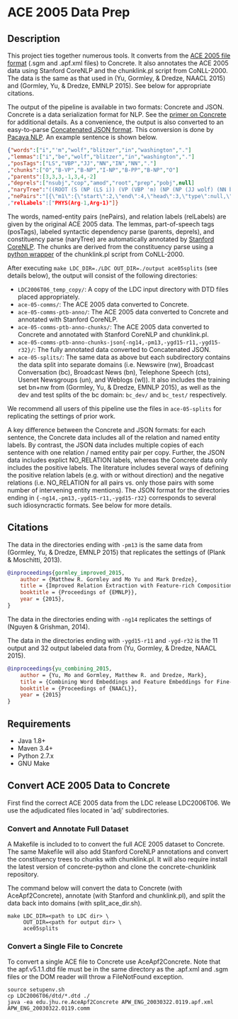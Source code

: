 # ACE 2005 Data Prep

## Description

This project ties together numerous tools. It converts from the [ACE
2005 file format](https://catalog.ldc.upenn.edu/LDC2006T06) (.sgm and .apf.xml files) to Concrete. It also
annotates the ACE 2005 data using Stanford CoreNLP and the
chunklink.pl script from CoNLL-2000. The data is the same as that used in (Yu, Gormley, & Dredze, NAACL 2015) and (Gormley, Yu, & Dredze, EMNLP 2015). See below for appropriate citations.

The output of the pipeline is available in two formats: Concrete and JSON.
Concrete is a data serialization format for NLP. See the [primer on Concrete](http://hltcoe.github.io/) for additional details. As a convenience, the output is also converted to an easy-to-parse [Concatenated JSON format](https://en.wikipedia.org/wiki/JSON_Streaming#Concatenated_JSON). This conversion is done by [Pacaya NLP](https://github.com/mgormley/pacaya-nlp). An example sentence is shown below. 

```json
{"words":["i","'m","wolf","blitzer","in","washington","."]
,"lemmas":["i","be","wolf","blitzer","in","washington","."]
,"posTags":["LS","VBP","JJ","NN","IN","NN","."]
,"chunks":["O","B-VP","B-NP","I-NP","B-PP","B-NP","O"]
,"parents":[3,3,3,-1,3,4,-2]
,"deprels":["nsubj","cop","amod","root","prep","pobj",null]
,"naryTree":"((ROOT (S (NP (LS i)) (VP (VBP 'm) (NP (NP (JJ wolf) (NN blitzer)) (PP (IN in) (NP (NN washington))))) (. .))))"
,"nePairs":"[{\"m1\":{\"start\":2,\"end\":4,\"head\":3,\"type\":null,\"subtype\":null,\"phraseType\":\"NAM\",\"id\":\"db1b9d9c-15cb-f7bb-7ded-00007733280a\"},\"m2\":{\"start\":5,\
,"relLabels":["PHYS(Arg-1,Arg-1)"]}
```

The words, named-entity pairs (nePairs), and relation labels (relLabels) are given by the original ACE 2005 data. The lemmas, part-of-speech tags (posTags), labeled syntactic dependency parse (parents, deprels), and constituency parse (naryTree) are automatically annotated by [Stanford CoreNLP](https://github.com/stanfordnlp/CoreNLP). The chunks are derived from the constituency parse using a [python wrapper](https://github.com/mgormley/concrete-chunklink) of the chunklink.pl script from CoNLL-2000.

After executing ```make LDC_DIR=./LDC OUT_DIR=./output ace05splits``` (see details below), the output will consist of the following directories:

* `LDC2006T06_temp_copy/`: A copy of the LDC input directory with DTD files placed appropriately.
* `ace-05-comms/`: The ACE 2005 data converted to Concrete.
* `ace-05-comms-ptb-anno/`: The ACE 2005 data converted to Concrete and annotated with Stanford CoreNLP.
* `ace-05-comms-ptb-anno-chunks/`: The ACE 2005 data converted to Concrete and annotated with Stanford CoreNLP and chunklink.pl.
* `ace-05-comms-ptb-anno-chunks-json{-ng14,-pm13,-ygd15-r11,-ygd15-r32}/`: The fully annotated data converted to Concatenated JSON. 
* `ace-05-splits/`: The same data as above but each subdirectory contains the data split into separate domains (i.e. Newswire (nw), Broadcast Conversation (bc), Broadcast News (bn), Telephone Speech (cts), Usenet Newsgroups (un), and Weblogs (wl)). It also includes the training set bn+nw from (Gormley, Yu, & Dredze, EMNLP 2015), as well as the dev and test splits of the bc domain: `bc_dev/` and `bc_test/` respectively.

We recommend all users of this pipeline use the files in `ace-05-splits` for replicating the settings of prior work.

A key difference between the Concrete and JSON formats: for each sentence, the Concrete data includes all of the relation and named entity labels. By contrast, the JSON data includes multiple copies of each sentence with one relation / named entity pair per copy. Further, the JSON data includes explict NO_RELATION labels, whereas the Concrete data only includes the positive labels.  The literature includes several ways of defining the positive relation labels (e.g. with or without direction) and the negative relations (i.e. NO_RELATION for all pairs vs. only those pairs with some number of intervening entity mentions). The JSON format for the directories ending in `{-ng14,-pm13,-ygd15-r11,-ygd15-r32}` corresponds to several such idiosyncractic formats. See below for more details.


## Citations

The data in the directories ending with `-pm13` is the same data from (Gormley, Yu, & Dredze, EMNLP 2015) that replicates the settings of (Plank & Moschitti, 2013). 

```bibtex
@inproceedings{gormley_improved_2015,
    author = {Matthew R. Gormley and Mo Yu and Mark Dredze},
    title = {Improved Relation Extraction with Feature-rich Compositional Embedding Model},
    booktitle = {Proceedings of {EMNLP}},
    year = {2015},
}
```

The data in the directories ending with `-ng14` replicates the settings of (Nguyen & Grishman, 2014). 

The data in the directories ending with `-ygd15-r11` and `-ygd-r32` is the 11 output and 32 output labeled data from (Yu, Gormley, & Dredze, NAACL 2015).

```bibtex
@inproceedings{yu_combining_2015,
    author = {Yu, Mo and Gormley, Matthew R. and Dredze, Mark},
    title = {Combining Word Embeddings and Feature Embeddings for Fine-grained Relation Extraction},
    booktitle = {Proceedings of {NAACL}},
    year = {2015}
}
```



## Requirements

- Java 1.8+
- Maven 3.4+
- Python 2.7.x
- GNU Make

## Convert ACE 2005 Data to Concrete

First find the correct ACE 2005 data from the LDC release
LDC2006T06. We use the adjudicated files located in 'adj'
subdirectories. 

### Convert and Annotate Full Dataset

A Makefile is included to  to convert the full ACE 2005 dataset to
Concrete. The same Makefile will also add Stanford CoreNLP annotations
and convert the constituency trees to chunks with chunklink.pl. 
It will also require install the latest version of concrete-python and
clone the concrete-chunklink repository. 

The command below will convert the data to Concrete
(with AceApf2Concrete), annotate (with Stanford and chunklink.pl), and
split the data back into domains (with split_ace_dir.sh).

    make LDC_DIR=<path to LDC dir> \
         OUT_DIR=<path for output dir> \
         ace05splits

### Convert a Single File to Concrete

To convert a single ACE file to Concrete use AceApf2Concrete. 
Note that the apf.v5.1.1.dtd file must be in the same directory 
as the .apf.xml and .sgm files or the DOM reader will throw a 
FileNotFound exception.

    source setupenv.sh
    cp LDC2006T06/dtd/*.dtd ./
    java -ea edu.jhu.re.AceApf2Concrete APW_ENG_20030322.0119.apf.xml APW_ENG_20030322.0119.comm
    
